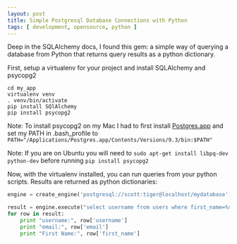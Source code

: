 ```yaml
---
layout: post
title: Simple Postgresql Database Connections with Python
tags: [ development, opensource, python ]
---
```


Deep in the SQLAlchemy docs, I found this gem: a simple way of querying a database from Python that returns query results as a python dictionary.

First, setup a virtualenv for your project and install SQLAlchemy and psycopg2

```
cd my_app
virtualenv venv
. venv/bin/activate
pip install SQlAlchemy
pip install psycopg2
```

Note: To install psycopg2 on my Mac I had to first install [Postgres.app](http://postgresapp.com/) and set my PATH in .bash_profile to ```PATH="/Applications/Postgres.app/Contents/Versions/9.3/bin:$PATH"```

Note: If you are on Ubuntu you will need to ```sudo apt-get install libpq-dev python-dev``` before running ```pip install psycopg2```

Now, with the virtualenv installed, you can run queries from your python scripts. Results are returned as python dictionaries:

```python
engine = create_engine('postgresql://scott:tiger@localhost/mydatabase')

result = engine.execute("select username from users where first_name=%s", ('Jon',) )
for row in result:
    print "username:", row['username']
    print "email:", row['email']
    print "First Name:", row['first_name']
```


